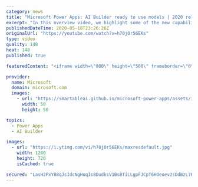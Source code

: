 ```yaml
---
category: news
title: "Microsoft Power Apps: AI Builder ready to use models | 2020 release wave 1 overview"
excerpt: "In this overview video, we highlight some of the new capabilities included in the latest update to Microsoft Power Apps, AI Builder ready to use models.     Here are the capabilities covered:   • Entity extraction helps you by identifying and extracting people, dates, places, locations, etc. from text"
publishedDateTime: 2020-05-18T23:26:26Z
originalUrl: "https://youtube.com/watch?v=h70jOr56EKs"
type: video
quality: 148
heat: 148
published: true

featuredContent: "<iframe width=\"800\" height=\"500\" frameborder=\"0\" src=\"https://www.youtube.com/embed/h70jOr56EKs\" allow=\"accelerometer; autoplay; encrypted-media; gyroscope; picture-in-picture\" allowfullscreen></iframe>"

provider:
  name: Microsoft
  domain: microsoft.com
  images:
    - url: "https://smartableai.github.io/microsoft-power-apps/assets/images/organizations/microsoft.com-50x50.jpg"
      width: 50
      height: 50

topics:
  - Power Apps
  - AI Builder

images:
  - url: "https://i.ytimg.com/vi/h70jOr56EKs/maxresdefault.jpg"
    width: 1280
    height: 720
    isCached: true

secured: "LasH2PxY88qJsIdcNgHuqIs8DudksV1BsBTiLLgpFJCpT6HOeoev2sDdBzL7RME4qNbrvDXxjnwIMCM8/oNaTS42C5vpg3Fhf9upCtyV3iPy4aORyoHSpsYer3TYUIPYgsX4zeTJolxi5w12TEOVk9AVcHWWSrZ4SfxAtCuWrXGVlVWwW4R1oiZ6b7Hy8X+CHxh8EKL7zytalIKAt2HqkmMEswmEIeuai8WUnAmyKVMonf1pa1JsSdzXIj1a4fzx5NAYU6hICCn/BmeEUYZE6uiJgg0ZtqG7TFBq3rG2jOB7fs5FtWtG3faTPtTultHSqkLFTcoNgWfM29PbS7oH4RUeVN4YpbaMnveSf0HGZSS6IsaEv7NwbkaQ8Swu+5itQIj7DNfbEWaK0E9uNlbIkfGwV2m3vlQaxKd+FhsaRXgDA2Vo+St96XBtm0ePRvQB;2ixDAo/0j/n2HzwejV3VIA=="
---
```


